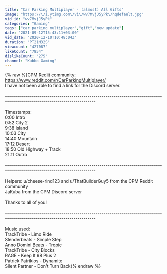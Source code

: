 ```yaml
---
title: "Car Parking Multiplayer - (almost) All Gifts"
image: "https:\/\/i.ytimg.com\/vi\/wv7MvjJ5yPk\/hqdefault.jpg"
vid_id: "wv7MvjJ5yPk"
categories: "Gaming"
tags: ["car parking multiplayer","gift","new update"]
date: "2021-09-12T15:43:11+03:00"
vid_date: "2020-12-10T10:48:04Z"
duration: "PT21M32S"
viewcount: "427087"
likeCount: "7854"
dislikeCount: "275"
channel: "Kubbo Gaming"
---
```

{% raw %}CPM Rediit community: <a rel="nofollow" target="blank" href="https://www.reddit.com/r/CarParkingMultiplayer/">https://www.reddit.com/r/CarParkingMultiplayer/</a><br />I have not been able to find a link for the Discord server.<br /><br />---------------------------------------------------------------------------------------------------------------------------<br /><br />Timestamps: <br />0:00 Intro<br />0:52 City 2<br />9:38 Island<br />10:03 City<br />14:40 Mountain<br />17:12 Desert<br />18:50 Old Highway + Track<br />21:11 Outro<br /><br />---------------------------------------------------------------------------------------------------------------------------<br /><br />Helpers: u/cheese-rind123 and u/ThatBuilderGuy5 from the CPM Reddit community<br />                JaKuba from the CPM Discord server<br /><br />Thanks to all of you!<br /><br />---------------------------------------------------------------------------------------------------------------------------<br /><br />Music used:<br />TrackTribe - Limo Ride<br />Slenderbeats - Simple Step<br />Anno Domini Beats - Tropic<br />TrackTribe - City Blocks<br />RAGE - Keep It 98 Plus 2<br />Patrick Patrikios - Dynamite<br />Silent Partner - Don't Turn Back{% endraw %}
